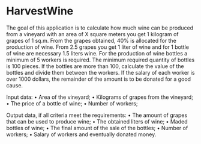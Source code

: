 # HarvestWine

The goal of this application is to calculate how much wine can be produced from a vineyard with an area of X square meters 
you get 1 kilogram of grapes of 1 sq.m. From the grapes obtained, 40% is allocated for the production of wine. 
From 2.5 grapes you get 1 liter of wine and for 1 bottle of wine are necessary 1.5 liters wine. 
For the production of wine bottles a minimum of 5 workers is required. 
The minimum required quantity of bottles is 100 pieces. 
If the bottles are more than 100, calculate the value of the bottles and divide them between the workers. 
If the salary of each worker is over 1000 dollars, the remainder of the amount is to be donated for a good cause.

Input data:
• Area of the vineyard;
• Kilograms of grapes from the vineyard;
• The price of a bottle of wine;
• Number of workers;

Output data, if all criteria meet the requirements:
• The amount of grapes that can be used to produce wine;
• The obtained liters of wine;
• Maded bottles of wine;
• The final amount of the sale of the bottles;
• Number of workers;
• Salary of workers and eventually donated money.
